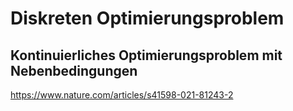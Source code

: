# Diskreten Optimierungsproblem

## Kontinuierliches Optimierungsproblem mit Nebenbedingungen

https://www.nature.com/articles/s41598-021-81243-2

